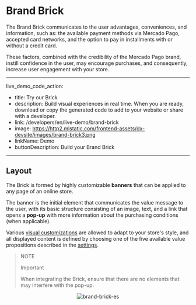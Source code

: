 # Brand Brick

The Brand Brick communicates to the user advantages, conveniences, and information, such as: the available payment methods via Mercado Pago, accepted card networks, and the option to pay in installments with or without a credit card. 

These factors, combined with the credibility of the Mercado Pago brand, instill confidence in the user, may encourage purchases, and consequently, increase user engagement with your store.

---
live_demo_code_action:
 - title: Try our Brick
 - description: Build visual experiences in real time. When you are ready, download or copy the generated code to add to your website or share with a developer.
 - link: /developers/en/live-demo/brand-brick
 - image: https://http2.mlstatic.com/frontend-assets/dx-devsite/images/brand-brick3.png
 - linkName: Demo
 - buttonDescription: Build your Brand Brick
---

## Layout

The Brick is formed by highly customizable **banners** that can be applied to any page of an online store.

The banner is the initial element that communicates the value message to the user, with its basic structure consisting of an image, text, and a link that opens a **pop-up** with more information about the purchasing conditions (when applicable).

Various [visual customizations](/developers/en/docs/checkout-bricks/brand-brick/visual-customizations) are allowed to adapt to your store's style, and all displayed content is defined by choosing one of the five available value propositions described in the [settings](/developers/en/docs/checkout-bricks/brand-brick/settings/default-rendering).

> NOTE
>
> Important
>
> When integrating the Brick, ensure that there are no elements that may interfere with the pop-up.

<center>

![brand-brick-es](checkout-bricks/brand-brick-es.gif)

</center>